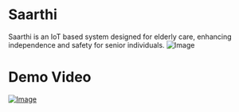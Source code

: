 # Saarthi
Saarthi is an IoT based system designed for elderly care, enhancing independence and safety for senior individuals.
![Image](https://github.com/user-attachments/assets/b3c3a398-3d7a-4666-8169-88e4432d7ef9)



# Demo Video
[![Image](https://github.com/user-attachments/assets/2bfade16-49e6-4a49-899d-edbf7672450c)](https://drive.google.com/file/d/1BtqFJUcYF32D_cEjr74M9z288VzVf0pX/view)

